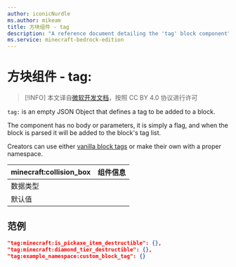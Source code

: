 ```yaml
---
author: iconicNurdle
ms.author: mikeam
title: 方块组件 - tag
description: "A reference document detailing the 'tag' block component"
ms.service: minecraft-bedrock-edition
---
```


# 方块组件 - tag:

> [!INFO]
> 本文译自[微软开发文档](https://learn.microsoft.com/en-us/minecraft/creator/)，按照 CC BY 4.0 协议进行许可

`tag:` is an empty JSON Object that defines a tag to be added to a block. 

The component has no body or parameters, it is simply a flag, and when the block is parsed it will be added to the block's tag list. 

Creators can use either [vanilla block tags](../VanillaBlockTags.md) or make their own with a proper namespace. 

| minecraft:collision_box | 组件信息 |
| ----------------------- | -------- |
| 数据类型                |          |
| 默认值                  |          |

## 范例

```json
"tag:minecraft:is_pickaxe_item_destructible": {},
"tag:minecraft:diamond_tier_destructible": {},
"tag:example_namespace:custom_block_tag": {}
```
